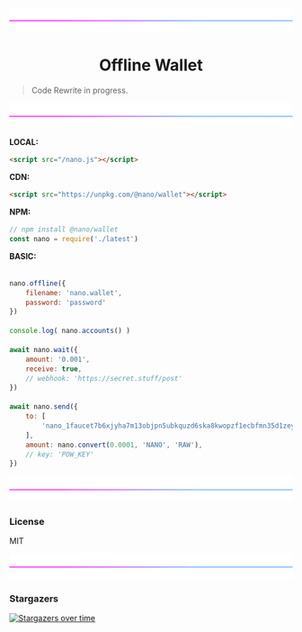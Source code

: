 ![line](https://github.com/fwd/n2/raw/master/.github/line.png)

<h1 align="center">Offline Wallet</h1>

> Code Rewrite in progress. 

![line](https://github.com/fwd/n2/raw/master/.github/line.png)

**LOCAL:**
```html
<script src="/nano.js"></script>
```

**CDN:**
```html
<script src="https://unpkg.com/@nano/wallet"></script>
```

**NPM:**
```js
// npm install @nano/wallet
const nano = require('./latest')
```

**BASIC:**
```js

nano.offline({ 
    filename: 'nano.wallet', 
    password: 'password' 
})

console.log( nano.accounts() )

await nano.wait({ 
    amount: '0.001',
    receive: true, 
    // webhook: 'https://secret.stuff/post'
})

await nano.send({ 
    to: [ 
        'nano_1faucet7b6xjyha7m13objpn5ubkquzd6ska8kwopzf1ecbfmn35d1zey3ys', 
    ], 
    amount: nano.convert(0.0001, 'NANO', 'RAW'),
    // key: 'POW_KEY' 
})
```

![line](https://github.com/fwd/n2/raw/master/.github/line.png)

### License

MIT

![line](https://github.com/fwd/n2/raw/master/.github/line.png)

### Stargazers

[![Stargazers over time](https://starchart.cc/fwd/nano-offline.svg)](https://github.com/fwd/nano-offline)
